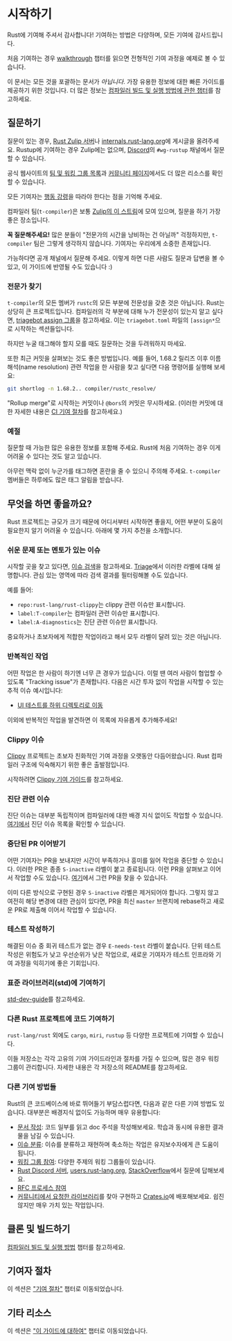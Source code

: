 # 시작하기

Rust에 기여해 주셔서 감사합니다! 기여하는 방법은 다양하며, 모든 기여에 감사드립니다.

<!-- toc -->

처음 기여하는 경우 [walkthrough] 챕터를 읽으면 전형적인 기여 과정을 예제로 볼 수 있습니다.

이 문서는 모든 것을 포괄하는 문서가 *아닙니다*. 가장 유용한 정보에 대한 빠른 가이드를 제공하기 위한 것입니다. 더 많은 정보는 [컴파일러 빌드 및 실행 방법에 관한 챕터](./building/how-to-build-and-run.md)를 참고하세요.

[internals]: https://internals.rust-lang.org
[rust-discord]: http://discord.gg/rust-lang
[rust-zulip]: https://rust-lang.zulipchat.com
[coc]: https://www.rust-lang.org/policies/code-of-conduct
[walkthrough]: ./walkthrough.md
[Getting Started]: ./getting-started.md

## 질문하기

질문이 있는 경우, [Rust Zulip 서버][rust-zulip]나 [internals.rust-lang.org][internals]에 게시글을 올려주세요. Rustup에 기여하는 경우 Zulip에는 없으며, [Discord][rust-discord]의 `#wg-rustup` 채널에서 질문할 수 있습니다.

공식 웹사이트의 [팀 및 워킹 그룹 목록][governance]과 [커뮤니티 페이지][community]에서도 더 많은 리소스를 확인할 수 있습니다.

[governance]: https://www.rust-lang.org/governance
[community]: https://www.rust-lang.org/community

모든 기여자는 [행동 강령][coc]을 따라야 한다는 점을 기억해 주세요.

컴파일러 팀(`t-compiler`)은 보통 [Zulip의 이 스트림][z]에 모여 있으며, 질문을 하기 가장 좋은 장소입니다.

[z]: https://rust-lang.zulipchat.com/#narrow/stream/131828-t-compiler

**꼭 질문해주세요!** 많은 분들이 "전문가의 시간을 낭비하는 건 아닐까" 걱정하지만, `t-compiler` 팀은 그렇게 생각하지 않습니다. 기여자는 우리에게 소중한 존재입니다.

가능하다면 공개 채널에서 질문해 주세요. 이렇게 하면 다른 사람도 질문과 답변을 볼 수 있고, 이 가이드에 반영될 수도 있습니다 :)

### 전문가 찾기

`t-compiler`의 모든 멤버가 `rustc`의 모든 부분에 전문성을 갖춘 것은 아닙니다. Rust는 상당히 큰 프로젝트입니다. 컴파일러의 각 부분에 대해 누가 전문성이 있는지 알고 싶다면, [triagebot assign 그룹][map]을 참고하세요. 이는 `triagebot.toml` 파일의 `[assign*`으로 시작하는 섹션들입니다.

하지만 누굴 태그해야 할지 모를 때도 질문하는 것을 두려워하지 마세요.

또한 최근 커밋을 살펴보는 것도 좋은 방법입니다. 예를 들어, 1.68.2 릴리즈 이후 이름 해석(name resolution) 관련 작업을 한 사람을 찾고 싶다면 다음 명령어를 실행해 보세요:

```bash
git shortlog -n 1.68.2.. compiler/rustc_resolve/
```

"Rollup merge"로 시작하는 커밋이나 `@bors`의 커밋은 무시하세요. (이러한 커밋에 대한 자세한 내용은 [CI 기여 절차](./contributing.md#ci)를 참고하세요.)

[map]: https://github.com/rust-lang/rust/blob/master/triagebot.toml

### 예절

질문할 때 가능한 많은 유용한 정보를 포함해 주세요. Rust에 처음 기여하는 경우 이게 어려울 수 있다는 것도 알고 있습니다.

아무런 맥락 없이 누군가를 태그하면 혼란을 줄 수 있으니 주의해 주세요. `t-compiler` 멤버들은 하루에도 많은 태그 알림을 받습니다.

## 무엇을 하면 좋을까요?

Rust 프로젝트는 규모가 크기 때문에 어디서부터 시작하면 좋을지, 어떤 부분이 도움이 필요한지 알기 어려울 수 있습니다. 아래에 몇 가지 추천을 소개합니다.

### 쉬운 문제 또는 멘토가 있는 이슈

시작할 곳을 찾고 있다면, [이슈 검색][help-wanted-search]을 참고하세요. [Triage]에서 이러한 라벨에 대해 설명합니다. 관심 있는 영역에 따라 검색 결과를 필터링해볼 수도 있습니다.

예를 들어:

* `repo:rust-lang/rust-clippy`는 clippy 관련 이슈만 표시합니다.
* `label:T-compiler`는 컴파일러 관련 이슈만 표시합니다.
* `label:A-diagnostics`는 진단 관련 이슈만 표시합니다.

중요하거나 초보자에게 적합한 작업이라고 해서 모두 라벨이 달려 있는 것은 아닙니다.

[help-wanted-search]: https://github.com/issues?q=is%3Aopen+is%3Aissue+org%3Arust-lang+no%3Aassignee+label%3AE-easy%2C%22good+first+issue%22%2Cgood-first-issue%2CE-medium%2CEasy%2CE-help-wanted%2CE-mentor+-label%3AS-blocked+-linked%3Apr+
[Triage]: ./contributing.md#issue-triage

### 반복적인 작업

어떤 작업은 한 사람이 하기엔 너무 큰 경우가 있습니다. 이럴 땐 여러 사람이 협업할 수 있도록 "Tracking issue"가 존재합니다. 다음은 시간 투자 없이 작업을 시작할 수 있는 추적 이슈 예시입니다:

* [UI 테스트를 하위 디렉토리로 이동](https://github.com/rust-lang/rust/issues/73494)

이외에 반복적인 작업을 발견하면 이 목록에 자유롭게 추가해주세요!

### Clippy 이슈

[Clippy] 프로젝트는 초보자 친화적인 기여 과정을 오랫동안 다듬어왔습니다. Rust 컴파일러 구조에 익숙해지기 위한 좋은 출발점입니다.

시작하려면 [Clippy 기여 가이드][clippy-contributing]를 참고하세요.

[Clippy]: https://doc.rust-lang.org/clippy/
[clippy-contributing]: https://github.com/rust-lang/rust-clippy/blob/master/CONTRIBUTING.md

### 진단 관련 이슈

진단 이슈는 대부분 독립적이며 컴파일러에 대한 배경 지식 없이도 작업할 수 있습니다. [여기에서][diagnostic-issues] 진단 이슈 목록을 확인할 수 있습니다.

[diagnostic-issues]: https://github.com/rust-lang/rust/issues?q=is%3Aissue+is%3Aopen+label%3AA-diagnostics+no%3Aassignee

### 중단된 PR 이어받기

어떤 기여자는 PR을 보내지만 시간이 부족하거나 흥미를 잃어 작업을 중단할 수 있습니다. 이러한 PR은 종종 `S-inactive` 라벨이 붙고 종료됩니다. 이런 PR을 살펴보고 이어서 작업할 수도 있습니다. [여기][abandoned-prs]에서 그런 PR을 찾을 수 있습니다.

이미 다른 방식으로 구현된 경우 `S-inactive` 라벨은 제거되어야 합니다. 그렇지 않고 여전히 해당 변경에 대한 관심이 있다면, PR을 최신 `master` 브랜치에 rebase하고 새로운 PR로 제출해 이어서 작업할 수 있습니다.

[abandoned-prs]: https://github.com/rust-lang/rust/pulls?q=is%3Apr+label%3AS-inactive+is%3Aclosed

### 테스트 작성하기

해결된 이슈 중 회귀 테스트가 없는 경우 `E-needs-test` 라벨이 붙습니다. 단위 테스트 작성은 위험도가 낮고 우선순위가 낮은 작업으로, 새로운 기여자가 테스트 인프라와 기여 과정을 익히기에 좋은 기회입니다.

### 표준 라이브러리(std)에 기여하기

[std-dev-guide](https://std-dev-guide.rust-lang.org/)를 참고하세요.

### 다른 Rust 프로젝트에 코드 기여하기

`rust-lang/rust` 외에도 `cargo`, `miri`, `rustup` 등 다양한 프로젝트에 기여할 수 있습니다.

이들 저장소는 각각 고유의 기여 가이드라인과 절차를 가질 수 있으며, 많은 경우 워킹 그룹이 관리합니다. 자세한 내용은 각 저장소의 README를 참고하세요.

### 다른 기여 방법들

Rust의 큰 코드베이스에 바로 뛰어들기 부담스럽다면, 다음과 같은 다른 기여 방법도 있습니다. 대부분은 배경지식 없이도 가능하며 매우 유용합니다:

* [문서 작성][wd]: 코드 일부를 읽고 doc 주석을 작성해보세요. 학습과 동시에 유용한 결과물을 남길 수 있습니다.
* [이슈 분류][triage]: 이슈를 분류하고 재현하며 축소하는 작업은 유지보수자에게 큰 도움이 됩니다.
* [워킹 그룹 참여][wg]: 다양한 주제의 워킹 그룹들이 있습니다.
* [Rust Discord 서버][rust-discord], [users.rust-lang.org][users], [StackOverflow][so]에서 질문에 답해보세요.
* [RFC 프로세스 참여](https://github.com/rust-lang/rfcs)
* [커뮤니티에서 요청한 라이브러리][community-library]를 찾아 구현하고 [Crates.io](http://crates.io)에 배포해보세요. 쉽진 않지만 매우 가치 있는 작업입니다.

[rust-discord]: https://discord.gg/rust-lang
[users]: https://users.rust-lang.org/
[so]: http://stackoverflow.com/questions/tagged/rust
[community-library]: https://github.com/rust-lang/rfcs/labels/A-community-library
[wd]: ./contributing.md#writing-documentation
[wg]: https://rust-lang.github.io/compiler-team/working-groups/
[triage]: ./contributing.md#issue-triage

## 클론 및 빌드하기

[컴파일러 빌드 및 실행 방법](./building/how-to-build-and-run.md) 챕터를 참고하세요.

## 기여자 절차

이 섹션은 ["기여 절차"](./contributing.md) 챕터로 이동되었습니다.

## 기타 리소스

이 섹션은 ["이 가이드에 대하여"][more-links] 챕터로 이동되었습니다.

[more-links]: ./about-this-guide.md#other-places-to-find-information
